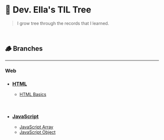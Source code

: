 <br/>

# 🌳 Dev. Ella's TIL Tree

> I grow tree through the records that I learned.

<br/>

## 🪵 Branches
___

### Web
- ### [HTML](HTML)
  - [HTML Basics](HTML/Basics.md)

<br/>

- ### [JavaScript](JavaScript)
  - [JavaScript Array](JavaScript/array.md)
  - [JavaScript Object](JavaScript/object.md)
